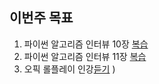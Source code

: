 ## 이번주 목표

1. 파이썬 알고리즘 인터뷰 10장 [복습](https://inhyo.gitbook.io/algorithm-interview/10/27)
2. 파이썬 알고리즘 인터뷰 11장 [복습](https://inhyo.gitbook.io/algorithm-interview/11/31)
3. 오픽 롤플레이 인강[듣기](https://user-images.githubusercontent.com/47745785/109425144-4765c880-7a2a-11eb-8570-8f0bd653e8b5.png)
)